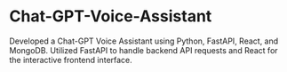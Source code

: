 # Chat-GPT-Voice-Assistant
Developed a Chat-GPT Voice Assistant using Python, FastAPI, React, and MongoDB. Utilized FastAPI to handle backend API requests and React for the interactive frontend interface.
